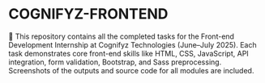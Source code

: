 # COGNIFYZ-FRONTEND
🚀 This repository contains all the completed tasks for the Front-end Development Internship at Cognifyz Technologies (June–July 2025). Each task demonstrates core front-end skills like HTML, CSS, JavaScript, API integration, form validation, Bootstrap, and Sass preprocessing. Screenshots of the outputs and source code for all modules are included.
